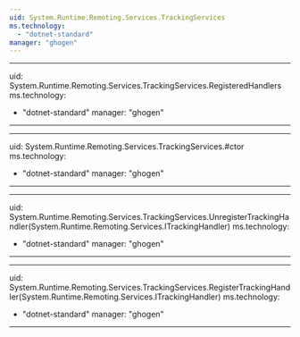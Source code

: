 ```yaml
---
uid: System.Runtime.Remoting.Services.TrackingServices
ms.technology: 
  - "dotnet-standard"
manager: "ghogen"
---
```


---
uid: System.Runtime.Remoting.Services.TrackingServices.RegisteredHandlers
ms.technology: 
  - "dotnet-standard"
manager: "ghogen"
---

---
uid: System.Runtime.Remoting.Services.TrackingServices.#ctor
ms.technology: 
  - "dotnet-standard"
manager: "ghogen"
---

---
uid: System.Runtime.Remoting.Services.TrackingServices.UnregisterTrackingHandler(System.Runtime.Remoting.Services.ITrackingHandler)
ms.technology: 
  - "dotnet-standard"
manager: "ghogen"
---

---
uid: System.Runtime.Remoting.Services.TrackingServices.RegisterTrackingHandler(System.Runtime.Remoting.Services.ITrackingHandler)
ms.technology: 
  - "dotnet-standard"
manager: "ghogen"
---
